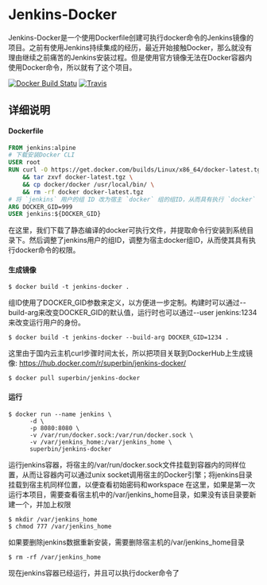 # **Jenkins-Docker**

Jenkins-Docker是一个使用Dockerfile创建可执行docker命令的Jenkins镜像的项目。之前有使用Jenkins持续集成的经历，最近开始接触Docker，那么就没有理由继续之前痛苦的Jenkins安装过程。但是使用官方镜像无法在Docker容器内使用Docker命令，所以就有了这个项目。

[![Docker Build Statu](https://img.shields.io/docker/build/jrottenberg/ffmpeg.svg)]()
[![Travis](https://img.shields.io/badge/docker-17.06.1--ce-blue.svg)]()

## 详细说明
#### Dockerfile
```dockerfile
FROM jenkins:alpine
# 下载安装Docker CLI
USER root
RUN curl -O https://get.docker.com/builds/Linux/x86_64/docker-latest.tgz \
    && tar zxvf docker-latest.tgz \
    && cp docker/docker /usr/local/bin/ \
    && rm -rf docker docker-latest.tgz
# 将 `jenkins` 用户的组 ID 改为宿主 `docker` 组的组ID，从而具有执行 `docker` 命令的权限。
ARG DOCKER_GID=999
USER jenkins:${DOCKER_GID}
```
在这里，我们下载了静态编译的docker可执行文件，并提取命令行安装到系统目录下。然后调整了jenkins用户的组ID，调整为宿主docker组ID，从而使其具有执行docker命令的权限。
#### 生成镜像
```shell
$ docker build -t jenkins-docker .
```
组ID使用了DOCKER_GID参数来定义，以方便进一步定制。构建时可以通过--build-arg来改变DOCKER_GID的默认值，运行时也可以通过--user jenkins:1234来改变运行用户的身份。
```shell
$ docker build -t jenkins-docker --build-arg DOCKER_GID=1234 .
```
这里由于国内云主机curl步骤时间太长，所以把项目关联到DockerHub上生成镜像: https://hub.docker.com/r/superbin/jenkins-docker/
```shell
$ docker pull superbin/jenkins-docker
```
#### 运行
```shell
$ docker run --name jenkins \
      -d \
      -p 8080:8080 \
      -v /var/run/docker.sock:/var/run/docker.sock \
      -v /var/jenkins_home:/var/jenkins_home \
      superbin/jenkins-docker
```
运行jenkins容器，将宿主的/var/run/docker.sock文件挂载到容器内的同样位置，从而让容器内可以通过unix socket调用宿主的Docker引擎；将jenkins目录挂载到宿主机同样位置，以便查看初始密码和workspace
在这里，如果是第一次运行本项目，需要查看宿主机中的/var/jenkins_home目录，如果没有该目录要新建一个，并加上权限
```shell
$ mkdir /var/jenkins_home
$ chmod 777 /var/jenkins_home
```
如果要删除jenkins数据重新安装，需要删除宿主机的/var/jenkins_home目录
```shell
$ rm -rf /var/jenkins_home
```
现在jenkins容器已经运行，并且可以执行docker命令了